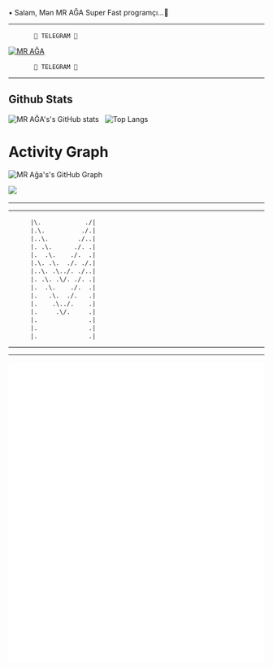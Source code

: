  • Salam, Mən MR AĞA Super Fast programçı...👋
_______ 
           🖤 TELEGRAM 🖤
[![MR AĞA](https://telegra.ph/file/d12e2aa72629dc7b5c59f.jpg)](https://t.me/Tenha055)
         
           🖤 TELEGRAM 🖤
_______

## Github Stats
![MR AĞA's's GitHub stats](https://github-readme-stats.vercel.app/api?username=AzeMusic&show_icons=true&theme=synthwave) &nbsp;
![Top Langs](https://github-readme-stats.vercel.app/api/top-langs/?username=AzeMusic&layout=compact&show_icons=true&theme=synthwave)


# Activity Graph


![MR Ağa's's GitHub Graph](https://activity-graph.herokuapp.com/graph?username=AzeMusic&custom_title=My%20Graph&bg_color=241731&line=f20f80&color=f52f91&point=fdf5ea&hide_border=true&area=false&area_color=fdf5ea)

![](https://visitor-badge.laobi.icu/badge?page_id=AzeMusic)

</a>


 ---------------------
 ---------------------

          |\.            ./|      
          |.\.          ./.|
          |..\.        ./..|
          |. .\.      ./. .|
          |.  .\.    ./.  .|        
          |.\. .\.  ./. ./.|
          |..\. .\../. ./..|
          |. .\. .\/. ./. .|
          |.  .\.    ./.  .|
          |.   .\.  ./.   .|
          |.    .\../.    .|
          |.     .\/.     .|
          |.              .|
          |.              .|
          |.              .|

 ---------------------
 ---------------------
</a>

 






<img src="https://github.com/AzeMusic/github-stats/blob/master/generated/overview.svg#gh-dark-mode-only" />

<img src="https://github.com/AzeMusic/github-stats/blob/master/generated/overview.svg#gh-dark-mode-only" />

</a>


 
